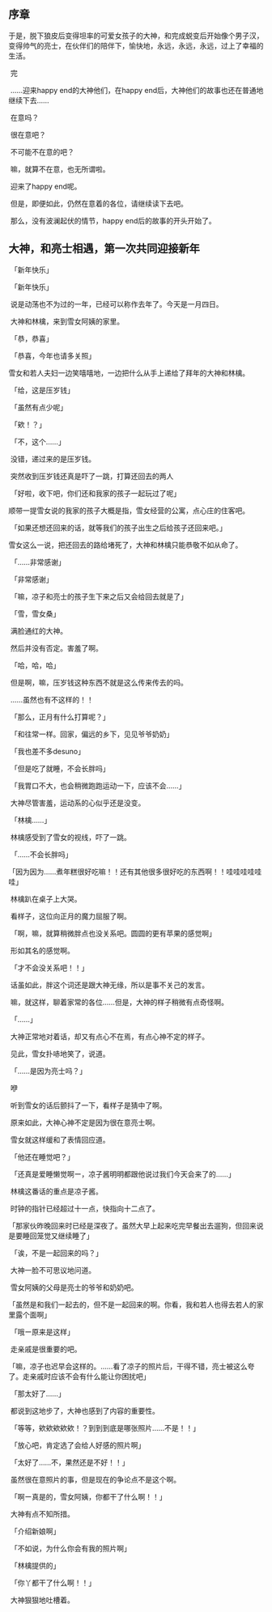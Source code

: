 ## 序章

​	于是，脱下狼皮后变得坦率的可爱女孩子的大神，和完成蜕变后开始像个男子汉，变得帅气的亮士，在伙伴们的陪伴下，愉快地，永远，永远，永远，过上了幸福的生活。

​	完

​	……迎来happy end的大神他们，在happy end后，大神他们的故事也还在普通地继续下去……

​	在意吗？

​	很在意吧？

​	不可能不在意的吧？

​	嘛，就算不在意，也无所谓啦。

​	迎来了happy end呢。

​	但是，即便如此，仍然在意着的各位，请继续读下去吧。

​	那么，没有波澜起伏的情节，happy end后的故事的开头开始了。

## 大神，和亮士相遇，第一次共同迎接新年

​	「新年快乐」

​	「新年快乐」

​	说是动荡也不为过的一年，已经可以称作去年了。今天是一月四日。

​	大神和林檎，来到雪女阿姨的家里。

​	「恭，恭喜」

​	「恭喜，今年也请多关照」

​	雪女和若人夫妇一边笑嘻嘻地，一边把什么从手上递给了拜年的大神和林檎。

​	「给，这是压岁钱」

​	「虽然有点少呢」

​	「欸！？」

​	「不，这个……」

​	没错，递过来的是压岁钱。

​	突然收到压岁钱还真是吓了一跳，打算还回去的两人

​	「好啦，收下吧，你们还和我家的孩子一起玩过了呢」

​	顺带一提雪女说的我家的孩子大概是指，雪女经营的公寓，点心庄的住客吧。

​	「如果还想还回来的话，就等我们的孩子出生之后给孩子还回来吧。」

​	雪女这么一说，把还回去的路给堵死了，大神和林檎只能恭敬不如从命了。

​	「……非常感谢」

​	「非常感谢」

​	「嘛，凉子和亮士的孩子生下来之后又会给回去就是了」

​	「雪，雪女桑」

​	满脸通红的大神。

​	然后并没有否定。害羞了啊。

​	「哈，哈，哈」

​	但是啊，嘛，压岁钱这种东西不就是这么传来传去的吗。

​	……虽然也有不这样的！！

​	「那么，正月有什么打算呢？」

​	「和往常一样。回家，偏远的乡下，见见爷爷奶奶」

​	「我也差不多desuno」

​	「但是吃了就睡，不会长胖吗」

​	「我胃口不大，也会稍微跑跑运动一下，应该不会……」

​	大神尽管害羞，运动系的心似乎还是没变。

​	「林檎……」

​	林檎感受到了雪女的视线，吓了一跳。

​	「……不会长胖吗」

​	「因为因为……煮年糕很好吃嘛！！还有其他很多很好吃的东西啊！！哇哇哇哇哇哇」

​	林檎趴在桌子上大哭。

​	看样子，这位向正月的魔力屈服了啊。

​	「啊，嘛，就算稍微胖点也没关系吧。圆圆的更有苹果的感觉啊」

​	形如其名的感觉啊。

​	「才不会没关系吧！！」

​	话虽如此，胖这个词还是跟大神无缘，所以是事不关己的发言。

​	嘛，就这样，聊着家常的各位……但是，大神的样子稍微有点奇怪啊。

​	「……」

​	大神正常地对着话，却又有点心不在焉，有点心神不定的样子。

​	见此，雪女扑哧地笑了，说道。

​	「……是因为亮士吗？」

​	咿

​	听到雪女的话后颤抖了一下，看样子是猜中了啊。

​	原来如此，大神心神不定是因为很在意亮士啊。

​	雪女就这样缓和了表情回应道。

​	「他还在睡觉吧？」

​	「还真是爱睡懒觉啊ー，凉子酱明明都跟他说过我们今天会来了的……」

​	林檎这番话的重点是凉子酱。

​	时钟的指针已经超过十一点，快指向十二点了。

​	「那家伙昨晚回来时已经是深夜了。虽然大早上起来吃完早餐出去遛狗，但回来说是要睡回笼觉又继续睡了」

​	「诶，不是一起回来的吗？」

​	大神一脸不可思议地问道。

​	雪女阿姨的父母是亮士的爷爷和奶奶吧。

​	「虽然是和我们一起去的，但不是一起回来的啊。你看，我和若人也得去若人的家里露个面啊」

​	「哦ー原来是这样」

​	走亲戚是很重要的吧。

​	「嘛，凉子也迟早会这样的。……看了凉子的照片后，干得不错，亮士被这么夸了。走亲戚时应该不会有什么能让你困扰吧」

​	「那太好了……」

​	都说到这地步了，大神也感到了内容的重要性。

​	「等等，欸欸欸欸欸！？到到到底是哪张照片……不是！！」

​	「放心吧，肯定选了会给人好感的照片啊」

​	「太好了……不，果然还是不好！！」

​	虽然很在意照片的事，但是现在的争论点不是这个啊。

​	「啊ー真是的，雪女阿姨，你都干了什么啊！！」

​	大神有点不知所措。

​	「介绍新娘啊」

​	「不如说，为什么你会有我的照片啊」

​	「林檎提供的」

​	「你丫都干了什么啊！！」

​	大神狠狠地吐槽着。

​	

​	

​	

​	
